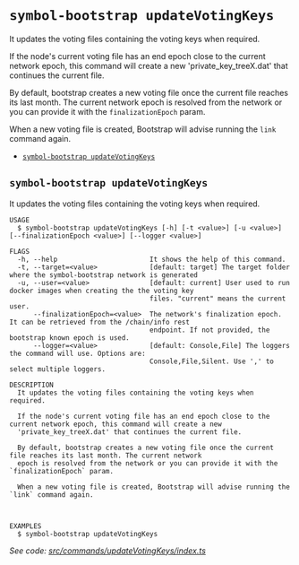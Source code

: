 `symbol-bootstrap updateVotingKeys`
===================================

It updates the voting files containing the voting keys when required.

If the node's current voting file has an end epoch close to the current network epoch, this command will create a new 'private_key_treeX.dat' that continues the current file.

By default, bootstrap creates a new voting file once the current file reaches its last month. The current network epoch is resolved from the network or you can provide it with the `finalizationEpoch` param.

When a new voting file is created, Bootstrap will advise running the `link` command again.

* [`symbol-bootstrap updateVotingKeys`](#symbol-bootstrap-updatevotingkeys)

## `symbol-bootstrap updateVotingKeys`

It updates the voting files containing the voting keys when required.

```
USAGE
  $ symbol-bootstrap updateVotingKeys [-h] [-t <value>] [-u <value>] [--finalizationEpoch <value>] [--logger <value>]

FLAGS
  -h, --help                       It shows the help of this command.
  -t, --target=<value>             [default: target] The target folder where the symbol-bootstrap network is generated
  -u, --user=<value>               [default: current] User used to run docker images when creating the the voting key
                                   files. "current" means the current user.
      --finalizationEpoch=<value>  The network's finalization epoch. It can be retrieved from the /chain/info rest
                                   endpoint. If not provided, the bootstrap known epoch is used.
      --logger=<value>             [default: Console,File] The loggers the command will use. Options are:
                                   Console,File,Silent. Use ',' to select multiple loggers.

DESCRIPTION
  It updates the voting files containing the voting keys when required.

  If the node's current voting file has an end epoch close to the current network epoch, this command will create a new
  'private_key_treeX.dat' that continues the current file.

  By default, bootstrap creates a new voting file once the current file reaches its last month. The current network
  epoch is resolved from the network or you can provide it with the `finalizationEpoch` param.

  When a new voting file is created, Bootstrap will advise running the `link` command again.



EXAMPLES
  $ symbol-bootstrap updateVotingKeys
```

_See code: [src/commands/updateVotingKeys/index.ts](https://github.com/nemneshia/symbol-bootstrap/blob/v2.0.4/src/commands/updateVotingKeys/index.ts)_
